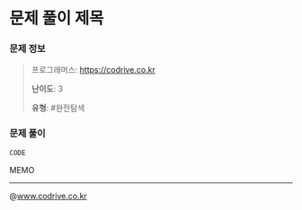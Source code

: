 # 문제 풀이 제목

### 문제 정보
> 프로그래머스: https://codrive.co.kr
> 
> **난이도**: 3
>
> **유형**: #완전탐색


### 문제 풀이
```Java
CODE
```
MEMO


---
@www.codrive.co.kr